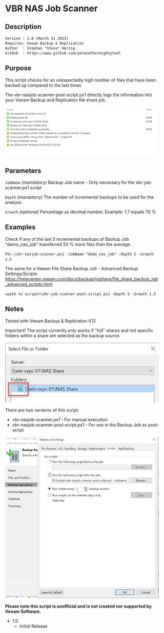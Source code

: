 # VBR NAS Job Scanner

## Description
~~~~
Version : 1.0 (March 31 2023)
Requires: Veeam Backup & Replication
Author  : Stephan "Steve" Herzig
GitHub  : https://www.github.com/yetanothermightytool
~~~~

## Purpose

This script checks for an unexpectedly high number of files that have been backed up compared to the last times.

The vbr-nasjob-scanner-post-script.ps1 directly logs the information into your Veeam Backup and Replication file share job.

![alt text](https://github.com/yetanothermightytool/powershell/blob/master/vbr/vbr-nasjob-scanner/pictures/nasjob-bad.png)

## Parameters
  
  `JobName`
_(mandatory)_ Backup Job name - Only necessary for the vbr-job-scanner.ps1 script

  `Depth`
_(mandatory)_ The number of incremental backups to be used for the analysis

  `Growth`
_(optional)_ Percentage as decimal number. Example: 1.7 equals 70 %

 
## Examples

Check if any of the last 5 incremental backups of Backup Job "demo_nas_job" transferred 50 % more files than the average.

`PS>.\vbr-nasjob-scanner.ps1 -JobName "demo_nas_job" -Depth 5 -Growth 1.5`

The same for a Veeam File Share Backup Job - Advanced Backup Settings/Scripts 
https://helpcenter.veeam.com/docs/backup/vsphere/file_share_backup_job_advanced_scripts.html

`<path to script>\vbr-job-scanner-post-script.ps1 -Depth 5 -Growth 1.5`

  
## Notes

Tested with Veeam Backup & Replication V12

Important! The script currently only works if "full" shares and not specific folders within a share are selected as the backup source.

![alt text](https://github.com/yetanothermightytool/powershell/blob/master/vbr/vbr-nasjob-scanner/pictures/tested-job-source.png)

There are two versions of this script:
- vbr-nasjob-scanner.ps1             - For manual execution
- vbr-nasjob-scanner-post-script.ps1 - For use in the Backup Job as post-script

![alt text](https://github.com/yetanothermightytool/powershell/blob/master/vbr/vbr-nasjob-scanner/pictures/advanced-settings-nasjob-script.png)

**Please note this script is unofficial and is not created nor supported by Veeam Software.**


* 1.0
    * Initial Release
